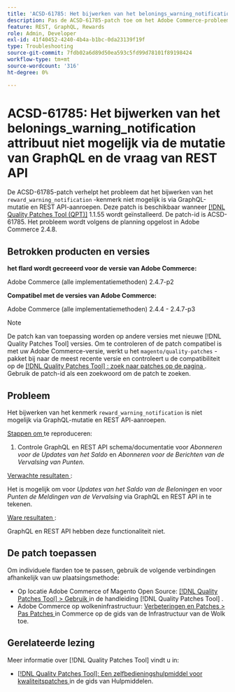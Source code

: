 ```yaml
---
title: 'ACSD-61785: Het bijwerken van het belonings_warning_notification attribuut niet mogelijk via de mutatie van GraphQL en de vraag van REST API'
description: Pas de ACSD-61785-patch toe om het Adobe Commerce-probleem op te lossen, waarbij het bijwerken van het attribuut 'beloning_warning_notification' niet mogelijk is via GraphQL-mutatie en REST API-aanroepen.
feature: REST, GraphQL, Rewards
role: Admin, Developer
exl-id: 41f40452-4240-4b4a-b1bc-0da23139f19f
type: Troubleshooting
source-git-commit: 7fdb02a6d89d50ea593c5fd99d78101f89198424
workflow-type: tm+mt
source-wordcount: '316'
ht-degree: 0%

---
```


# ACSD-61785: Het bijwerken van het belonings_warning_notification attribuut niet mogelijk via de mutatie van GraphQL en de vraag van REST API

De ACSD-61785-patch verhelpt het probleem dat het bijwerken van het `reward_warning_notification` -kenmerk niet mogelijk is via GraphQL-mutatie en REST API-aanroepen. Deze patch is beschikbaar wanneer [[!DNL Quality Patches Tool (QPT)]](/help/tools/quality-patches-tool/quality-patches-tool-to-self-serve-quality-patches.md) 1.1.55 wordt geïnstalleerd. De patch-id is ACSD-61785. Het probleem wordt volgens de planning opgelost in Adobe Commerce 2.4.8.

## Betrokken producten en versies

**het flard wordt gecreeerd voor de versie van Adobe Commerce:**

Adobe Commerce (alle implementatiemethoden) 2.4.7-p2

**Compatibel met de versies van Adobe Commerce:**

Adobe Commerce (alle implementatiemethoden) 2.4.4 - 2.4.7-p3

>[!NOTE]
>
>De patch kan van toepassing worden op andere versies met nieuwe [!DNL Quality Patches Tool] versies. Om te controleren of de patch compatibel is met uw Adobe Commerce-versie, werkt u het `magento/quality-patches` -pakket bij naar de meest recente versie en controleert u de compatibiliteit op de [[!DNL Quality Patches Tool] : zoek naar patches op de pagina ](https://experienceleague.adobe.com/tools/commerce-quality-patches/index.html) . Gebruik de patch-id als een zoekwoord om de patch te zoeken.

## Probleem

Het bijwerken van het kenmerk `reward_warning_notification` is niet mogelijk via GraphQL-mutatie en REST API-aanroepen.

<u> Stappen om </u> te reproduceren:

1. Controle GraphQL en REST API schema/documentatie voor *Abonneren voor de Updates van het Saldo* en *Abonneren voor de Berichten van de Vervalsing van Punten*.

<u> Verwachte resultaten </u>:

Het is mogelijk om voor *Updates van het Saldo van de Beloningen* en voor *Punten de Meldingen van de Vervalsing* via GraphQL en REST API in te tekenen.

<u> Ware resultaten </u>:

GraphQL en REST API hebben deze functionaliteit niet.

## De patch toepassen

Om individuele flarden toe te passen, gebruik de volgende verbindingen afhankelijk van uw plaatsingsmethode:

* Op locatie Adobe Commerce of Magento Open Source: [[!DNL Quality Patches Tool] > Gebruik ](/help/tools/quality-patches-tool/usage.md) in de handleiding [!DNL Quality Patches Tool] .
* Adobe Commerce op wolkeninfrastructuur: [ Verbeteringen en Patches > Pas Patches ](https://experienceleague.adobe.com/docs/commerce-cloud-service/user-guide/develop/upgrade/apply-patches.html) in Commerce op de gids van de Infrastructuur van de Wolk toe.

## Gerelateerde lezing

Meer informatie over [!DNL Quality Patches Tool] vindt u in:

* [[!DNL Quality Patches Tool]: Een zelfbedieningshulpmiddel voor kwaliteitspatches ](/help/tools/quality-patches-tool/quality-patches-tool-to-self-serve-quality-patches.md) in de gids van Hulpmiddelen.
